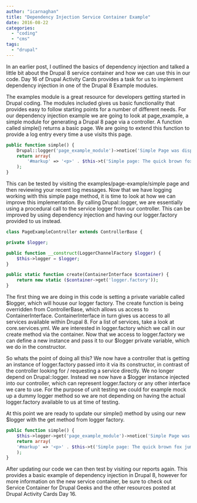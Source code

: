 ```yaml
---
author: "icarnaghan"
title: "Dependency Injection Service Container Example"
date: 2016-08-22
categories: 
  - "coding"
  - "cms"
tags: 
  - "drupal"
---
```


In an earlier post, I outlined the basics of dependency injection and talked a little bit about the Drupal 8 service container and how we can use this in our code. Day 16 of Drupal Activity Cards provides a task for us to implement dependency injection in one of the Drupal 8 Example modules.

The examples module is a great resource for developers getting started in Drupal coding. The modules included gives us basic functionality that provides easy to follow starting points for a number of different needs. For our dependency injection example we are going to look at page\_example, a simple module for generating a Drupal 8 page via a controller. A function called simple() returns a basic page. We are going to extend this function to provide a log entry every time a use visits this page.

```php
public function simple() {
    Drupal::logger('page_example_module')->notice('Simple Page was displayed');
    return array(
        '#markup' => '<p>' . $this->t('Simple page: The quick brown fox jumps over the lazy dog.') . '</p>',
    );
}
```

This can be tested by visiting the examples/page\-example/simple page and then reviewing your recent log messages. Now that we have logging working with this simple page method, it is time to look at how we can improve this implementation. By calling Drupal::logger, we are essentially using a procedural call to the service logger from our controller. This can be improved by using dependency injection and having our logger.factory provided to us instead.

```php
class PageExampleController extends ControllerBase {

private $logger;

public function __construct(LoggerChannelFactory $logger) {
    $this->logger = $logger;
}

public static function create(ContainerInterface $container) {
    return new static ($container->get('logger.factory'));
}
```

The first thing we are doing in this code is setting a private variable called $logger, which will house our logger factory. The create function is being overridden from ControllerBase, which allows us access to ContainerInterface. ContainerInterface in turn gives us access to all services available within Drupal 8. For a list of services, take a look at core.services.yml. We are interested in logger.factory which we call in our create method via the container. Now that we access to logger.factory we can define a new instance and pass it to our $logger private variable, which we do in the constructor.

So whats the point of doing all this? We now have a controller that is getting an instance of logger.factory passed into it via its constructor, in contrast of the controller looking for / requesting a service directly. We no longer depend on Drupal::logger. Instead we now have a $logger instance injected into our controller, which can represent logger.factory or any other interface we care to use. For the purpose of unit testing we could for example mock up a dummy logger method so we are not depending on having the actual logger.factory available to us at time of testing.

At this point we are ready to update our simple() method by using our new $logger with the get method from logger factory.

```php
public function simple() {
    $this->logger->get('page_example_module')->notice('Simple Page was displayed');
    return array(
    '#markup' => '<p>' . $this->t('Simple page: The quick brown fox jumps over the lazy dog.') . '</p>',
    );
}
```

After updating our code we can then test by visiting our reports again. This provides a basic example of dependency injection in Drupal 8, however for more information on the new service container, be sure to check out Service Container for Drupal Geeks and the other resources posted at Drupal Activity Cards Day 16.
